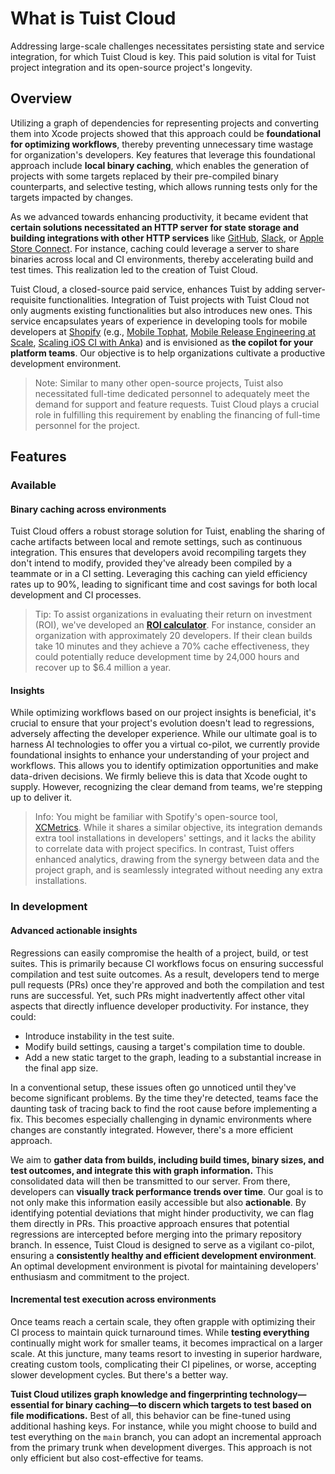# What is Tuist Cloud

Addressing large-scale challenges necessitates persisting state and service integration, for which Tuist Cloud is key. This paid solution is vital for Tuist project integration and its open-source project's longevity.

## Overview

Utilizing a graph of dependencies for representing projects and converting them into Xcode projects showed that this approach could be **foundational for optimizing workflows**, thereby preventing unnecessary time wastage for organization's developers. Key features that leverage this foundational approach include **local binary caching**, which enables the generation of projects with some targets replaced by their pre-compiled binary counterparts, and selective testing, which allows running tests only for the targets impacted by changes.

As we advanced towards enhancing productivity, it became evident that **certain solutions necessitated an HTTP server for state storage and building integrations with other HTTP services** like [GitHub](https://github.com), [Slack](https://slack.com), or [Apple Store Connect](https://appstoreconnect.apple.com/). For instance, caching could leverage a server to share binaries across local and CI environments, thereby accelerating build and test times. This realization led to the creation of Tuist Cloud.

Tuist Cloud, a closed-source paid service, enhances Tuist by adding server-requisite functionalities. Integration of Tuist projects with Tuist Cloud not only augments existing functionalities but also introduces new ones. This service encapsulates years of experience in developing tools for mobile developers at [Shopify](https://shopify.com) (e.g., [Mobile Tophat](https://shopify.engineering/mobile-tophatting-at-shopify-1), [Mobile Release Engineering at Scale](https://shopify.engineering/mobile-release-engineering-scale-shipit-mobile), [Scaling iOS CI with Anka](https://shopify.engineering/scaling-ios-ci-with-anka)) and is envisioned as **the copilot for your platform teams**. Our objective is to help organizations cultivate a productive development environment.

> Note: Similar to many other open-source projects, Tuist also necessitated full-time dedicated personnel to adequately meet the demand for support and feature requests. Tuist Cloud plays a crucial role in fulfilling this requirement by enabling the financing of full-time personnel for the project.

## Features

### Available

#### Binary caching across environments

Tuist Cloud offers a robust storage solution for Tuist, enabling the sharing of cache artifacts between local and remote settings, such as continuous integration. This ensures that developers avoid recompiling targets they don't intend to modify, provided they've already been compiled by a teammate or in a CI setting. Leveraging this caching can yield efficiency rates up to 90%, leading to significant time and cost savings for both local development and CI processes.

> Tip: To assist organizations in evaluating their return on investment (ROI), we've developed an [**ROI calculator**](https://tuist.io/cloud). For instance, consider an organization with approximately 20 developers. If their clean builds take 10 minutes and they achieve a 70% cache effectiveness, they could potentially reduce development time by 24,000 hours and recover up to $6.4 million a year.

#### Insights

While optimizing workflows based on our project insights is beneficial, it's crucial to ensure that your project's evolution doesn't lead to regressions, adversely affecting the developer experience. While our ultimate goal is to harness AI technologies to offer you a virtual co-pilot, we currently provide foundational insights to enhance your understanding of your project and workflows. This allows you to identify optimization opportunities and make data-driven decisions. We firmly believe this is data that Xcode ought to supply. However, recognizing the clear demand from teams, we're stepping up to deliver it.

> Info: You might be familiar with Spotify's open-source tool, [XCMetrics](https://xcmetrics.io/). While it shares a similar objective, its integration demands extra tool installations in developers' settings, and it lacks the ability to correlate data with project specifics. In contrast, Tuist offers enhanced analytics, drawing from the synergy between data and the project graph, and is seamlessly integrated without needing any extra installations.

### In development

#### Advanced actionable insights

Regressions can easily compromise the health of a project, build, or test suites. This is primarily because CI workflows focus on ensuring successful compilation and test suite outcomes. As a result, developers tend to merge pull requests (PRs) once they're approved and both the compilation and test runs are successful. Yet, such PRs might inadvertently affect other vital aspects that directly influence developer productivity. For instance, they could:

- Introduce instability in the test suite.
- Modify build settings, causing a target's compilation time to double.
- Add a new static target to the graph, leading to a substantial increase in the final app size.

In a conventional setup, these issues often go unnoticed until they've become significant problems. By the time they're detected, teams face the daunting task of tracing back to find the root cause before implementing a fix. This becomes especially challenging in dynamic environments where changes are constantly integrated. However, there's a more efficient approach.

We aim to **gather data from builds, including build times, binary sizes, and test outcomes, and integrate this with graph information.** This consolidated data will then be transmitted to our server. From there, developers can **visually track performance trends over time**. Our goal is to not only make this information easily accessible but also **actionable**. By identifying potential deviations that might hinder productivity, we can flag them directly in PRs. This proactive approach ensures that potential regressions are intercepted before merging into the primary repository branch. In essence, Tuist Cloud is designed to serve as a vigilant co-pilot, ensuring a **consistently healthy and efficient development environment**. An optimal development environment is pivotal for maintaining developers' enthusiasm and commitment to the project.

#### Incremental test execution across environments

Once teams reach a certain scale, they often grapple with optimizing their CI process to maintain quick turnaround times. While **testing everything** continually might work for smaller teams, it becomes impractical on a larger scale. At this juncture, many teams resort to investing in superior hardware, creating custom tools, complicating their CI pipelines, or worse, accepting slower development cycles. But there's a better way.

**Tuist Cloud utilizes graph knowledge and fingerprinting technology—essential for binary caching—to discern which targets to test based on file modifications.** Best of all, this behavior can be fine-tuned using additional hashing keys. For instance, while you might choose to build and test everything on the `main` branch, you can adopt an incremental approach from the primary trunk when development diverges. This approach is not only efficient but also cost-effective for teams.
